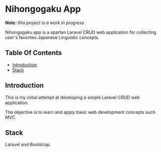 # Nihongogaku App

_**Note:** this project is a work in progress_

Nihongogaku app is a spartan Laravel CRUD web application for collecting user's favorites Japanese Linguistic concepts.

## Table Of Contents

-   [Introduction](#introduction)
-   [Stack](#stack)

## Introduction

This is my initial attempt at developing a simple Laravel CRUD web application.

The objective is to learn and apply basic web development concepts such MVC.

## Stack

Laravel and Bootstrap.
